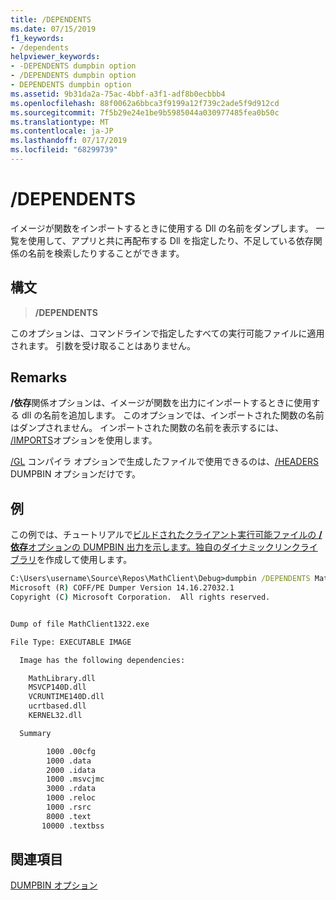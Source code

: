 ```yaml
---
title: /DEPENDENTS
ms.date: 07/15/2019
f1_keywords:
- /dependents
helpviewer_keywords:
- -DEPENDENTS dumpbin option
- /DEPENDENTS dumpbin option
- DEPENDENTS dumpbin option
ms.assetid: 9b31da2a-75ac-4bbf-a3f1-adf8b0ecbbb4
ms.openlocfilehash: 88f0062a6bbca3f9199a12f739c2ade5f9d912cd
ms.sourcegitcommit: 7f5b29e24e1be9b5985044a030977485fea0b50c
ms.translationtype: MT
ms.contentlocale: ja-JP
ms.lasthandoff: 07/17/2019
ms.locfileid: "68299739"
---
```

# <a name="dependents"></a>/DEPENDENTS

イメージが関数をインポートするときに使用する Dll の名前をダンプします。 一覧を使用して、アプリと共に再配布する Dll を指定したり、不足している依存関係の名前を検索したりすることができます。

## <a name="syntax"></a>構文

> **/DEPENDENTS**

このオプションは、コマンドラインで指定したすべての実行可能ファイルに適用されます。 引数を受け取ることはありません。

## <a name="remarks"></a>Remarks

**/依存**関係オプションは、イメージが関数を出力にインポートするときに使用する dll の名前を追加します。 このオプションでは、インポートされた関数の名前はダンプされません。 インポートされた関数の名前を表示するには、 [/IMPORTS](imports-dumpbin.md)オプションを使用します。

[/GL](gl-whole-program-optimization.md) コンパイラ オプションで生成したファイルで使用できるのは、[/HEADERS](headers.md) DUMPBIN オプションだけです。

## <a name="example"></a>例

この例では、チュートリアルで[ビルドされたクライアント実行可能ファイルの **/依存**オプションの DUMPBIN 出力を示します。独自のダイナミックリンクライブラリ](../walkthrough-creating-and-using-a-dynamic-link-library-cpp.md)を作成して使用します。

```cmd
C:\Users\username\Source\Repos\MathClient\Debug>dumpbin /DEPENDENTS MathClient.exe
Microsoft (R) COFF/PE Dumper Version 14.16.27032.1
Copyright (C) Microsoft Corporation.  All rights reserved.


Dump of file MathClient1322.exe

File Type: EXECUTABLE IMAGE

  Image has the following dependencies:

    MathLibrary.dll
    MSVCP140D.dll
    VCRUNTIME140D.dll
    ucrtbased.dll
    KERNEL32.dll

  Summary

        1000 .00cfg
        1000 .data
        2000 .idata
        1000 .msvcjmc
        3000 .rdata
        1000 .reloc
        1000 .rsrc
        8000 .text
       10000 .textbss
```

## <a name="see-also"></a>関連項目

[DUMPBIN オプション](dumpbin-options.md)
